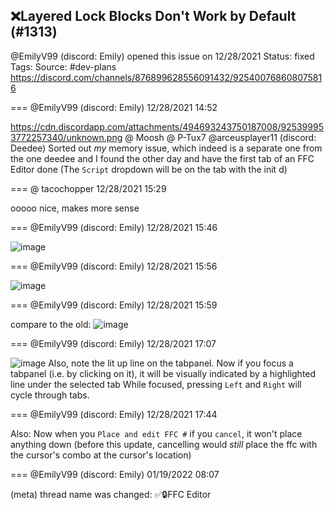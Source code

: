 ## ❌Layered Lock Blocks Don't Work by Default (#1313)
@EmilyV99 (discord: Emily) opened this issue on 12/28/2021
Status: fixed
Tags: 
Source: #dev-plans https://discord.com/channels/876899628556091432/925400768608075816


=== @EmilyV99 (discord: Emily) 12/28/2021 14:52

https://cdn.discordapp.com/attachments/494693243750187008/925399953772257340/unknown.png
@ Moosh @ P-Tux7
@arceusplayer11 (discord: Deedee)
Sorted out *my* memory issue, which indeed is a separate one from the one deedee and I found the other day
and have the first tab of an FFC Editor done
(The `Script` dropdown will be on the tab with the init d)

=== @ tacochopper 12/28/2021 15:29

ooooo nice, makes more sense

=== @EmilyV99 (discord: Emily) 12/28/2021 15:46


![image](https://cdn.discordapp.com/attachments/925400768608075816/925414484284166194/unknown.png?ex=65e73e66&is=65d4c966&hm=54fb043943416f0c426340dafc6811ef399b958b542a778a188550efb1c1bc18&)

=== @EmilyV99 (discord: Emily) 12/28/2021 15:56


![image](https://cdn.discordapp.com/attachments/925400768608075816/925416965135273984/unknown.png?ex=65e740b5&is=65d4cbb5&hm=e3a2e902949d348fd1bf3d3424e9cd5f89844c35a3dcd6fee870ffe5110f39dc&)

=== @EmilyV99 (discord: Emily) 12/28/2021 15:59

compare to the old:
![image](https://cdn.discordapp.com/attachments/925400768608075816/925417768738775130/unknown.png?ex=65e74175&is=65d4cc75&hm=a4fef69634b006553c7b4fdacf805d7b40e79db1bdc12c23a13b9da395d9bade&)

=== @EmilyV99 (discord: Emily) 12/28/2021 17:07


![image](https://cdn.discordapp.com/attachments/925400768608075816/925434734945894450/unknown.png?ex=65e75142&is=65d4dc42&hm=34cdae42fd7f3fc9a3837346605cab10a8d4ac36a21ba4e6e652e58b16d7cd48&)
Also, note the lit up line on the tabpanel.
Now if you focus a tabpanel (i.e. by clicking on it), it will be visually indicated by a highlighted line under the selected tab
While focused, pressing `Left` and `Right` will cycle through tabs.

=== @EmilyV99 (discord: Emily) 12/28/2021 17:44

Also: Now when you `Place and edit FFC #`
if you `cancel`, it won't place anything down
(before this update, cancelling would *still* place the ffc with the cursor's combo at the cursor's location)

=== @EmilyV99 (discord: Emily) 01/19/2022 08:07

(meta) thread name was changed: ✅🔒FFC Editor
